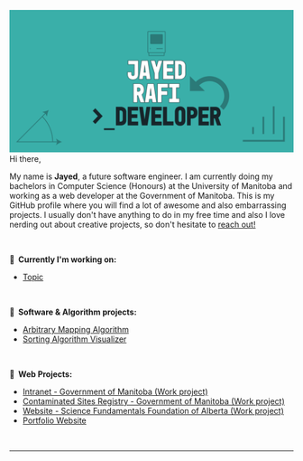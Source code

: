 <a href ="https://github.com/JayedRafiProjects"><img src="https://github.com/JayedRafiProjects/JayedRafiProjects/blob/main/poster.png" alt="cover"></a>
Hi there,
<p>My name is <strong>Jayed</strong>, a future software engineer. I am currently doing my bachelors in Computer Science (Honours) at the University of Manitoba and working as a web developer at the Government of Manitoba. This is my GitHub profile where you will find a lot of awesome and also embarrassing projects. I usually don't have anything to do in my free time and also I love nerding out about creative projects, so don't hesitate to <a href = "https://jayedrafi.com">reach out!</a></p>
<br/>

<p>🧪<strong>&nbsp;&nbsp;Currently I'm working on:</strong>
<ul>
  <li><a href ="">Topic</a></li>
</ul>
<br/>

<p>🧪<strong>&nbsp;&nbsp;Software & Algorithm projects:</strong>
<ul>
  <li><a href ="">Arbitrary Mapping Algorithm</a></li>
  <li><a href ="">Sorting Algorithm Visualizer</a></li>
</ul>
<br/>

<p>🧪<strong>&nbsp;&nbsp;Web Projects:</strong></p>
<ul>
  <li><a href ="">Intranet - Government of Manitoba (Work project)</a></li>
  <li><a href ="">Contaminated Sites Registry - Government of Manitoba (Work project)</a></li>
  <li><a href ="">Website - Science Fundamentals  Foundation of Alberta (Work project)</a></li>
  <li><a href ="https://jayedrafi.com">Portfolio Website</a></li>
</ul>
<br/>

<hr>

<!--
** c
-->
